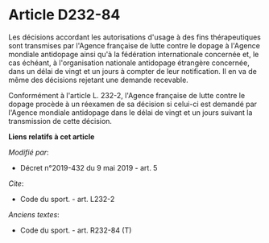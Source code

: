 # Article D232-84

Les décisions accordant les autorisations d'usage à des fins thérapeutiques sont transmises par l'Agence française de lutte
contre le dopage à l'Agence mondiale antidopage ainsi qu'à la fédération internationale concernée et, le cas échéant, à
l'organisation nationale antidopage étrangère concernée, dans un délai de vingt et un jours à compter de leur notification.
Il en va de même des décisions rejetant une demande recevable. 

Conformément à l'article L. 232-2, l'Agence française de lutte contre le dopage procède à un réexamen de sa décision si
celui-ci est demandé par l'Agence mondiale antidopage dans le délai de vingt et un jours suivant la transmission de cette
décision.

**Liens relatifs à cet article**

_Modifié par_:

  - Décret n°2019-432 du 9 mai 2019 - art. 5

_Cite_:

  - Code du sport. - art. L232-2

_Anciens textes_:

  - Code du sport. - art. R232-84 (T)
